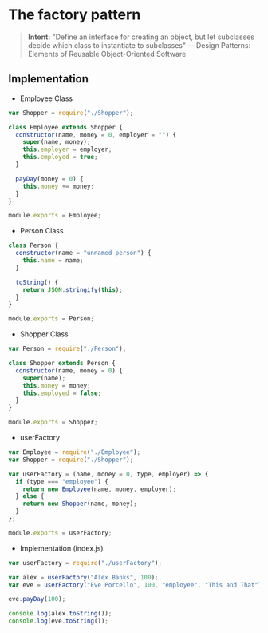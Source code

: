 # The factory pattern

> **Intent:** "Define an interface for creating an object, but let subclasses decide which class to instantiate to subclasses" -- Design Patterns: Elements of Reusable Object-Oriented Software

## Implementation

- Employee Class

```javascript
var Shopper = require("./Shopper");

class Employee extends Shopper {
  constructor(name, money = 0, employer = "") {
    super(name, money);
    this.employer = employer;
    this.employed = true;
  }

  payDay(money = 0) {
    this.money += money;
  }
}

module.exports = Employee;
```

- Person Class

```javascript
class Person {
  constructor(name = "unnamed person") {
    this.name = name;
  }

  toString() {
    return JSON.stringify(this);
  }
}

module.exports = Person;
```

- Shopper Class

```javascript
var Person = require("./Person");

class Shopper extends Person {
  constructor(name, money = 0) {
    super(name);
    this.money = money;
    this.employed = false;
  }
}

module.exports = Shopper;
```

- userFactory

```javascript
var Employee = require("./Employee");
var Shopper = require("./Shopper");

var userFactory = (name, money = 0, type, employer) => {
  if (type === "employee") {
    return new Employee(name, money, employer);
  } else {
    return new Shopper(name, money);
  }
};

module.exports = userFactory;
```

- Implementation (index.js)

```javascript
var userFactory = require("./userFactory");

var alex = userFactory("Alex Banks", 100);
var eve = userFactory("Eve Porcello", 100, "employee", "This and That");

eve.payDay(100);

console.log(alex.toString());
console.log(eve.toString());
```
